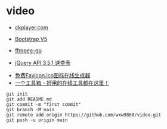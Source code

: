 # video

+ [ckplayer.com](https://www.ckplayer.com/)
+ [Bootstrap V5](https://v5.bootcss.com/)
+ [ffmpeg-go](https://github.com/u2takey/ffmpeg-go)

+ [jQuery API 3.5.1 速查表](https://jquery.cuishifeng.cn/index.html)

- [免费Favicon.ico图标在线生成器](https://www.logosc.cn/logo/favicon)
- [一个工具箱 - 好用的在线工具都在这里！](http://www.atoolbox.net/)

```
git init
git add README.md
git commit -m "first commit"
git branch -M main
git remote add origin https://github.com/wxw9868/video.git
git push -u origin main
```